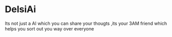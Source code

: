 # DelsiAi
Its not just a AI which you can share your thougts ,its your 3AM friend which helps you sort out you way over everyone
